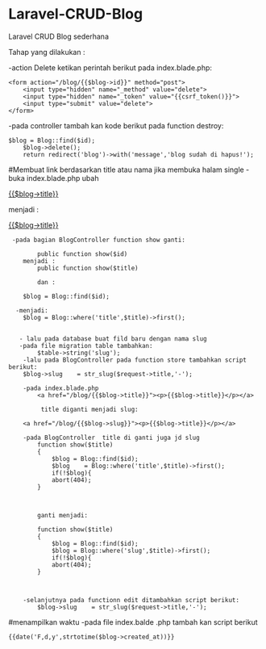 # Laravel-CRUD-Blog
Laravel CRUD Blog sederhana

Tahap yang dilakukan :



-action Delete
	ketikan perintah berikut pada index.blade.php:

	<form action="/blog/{{$blog->id}}" method="post">
		<input type="hidden" name="_method" value="delete">
		<input type="hidden" name="_token" value="{{csrf_token()}}">
		<input type="submit" value="delete">
	</form>

-pada controller 
	tambah kan kode berikut pada function destroy:

	$blog = Blog::find($id);
        $blog->delete();
        return redirect('blog')->with('message','blog sudah di hapus!');

#Membuat link berdasarkan title atau nama jika membuka halam single
	-buka index.blade.php ubah 
		<a href="/blog/{{$blog->id}}"><p>{{$blog->title}}</p></a>
	 menjadi :
	 	<a href="/blog/{{$blog->title}}"><p>{{$blog->title}}</p></a>

	 -pada bagian BlogController function show ganti:

        	public function show($id)
        menjadi :
    		public function show($title)

    		dan :

        $blog = Blog::find($id);

      -menjadi:
        $blog = Blog::where('title',$title)->first();
        

       - lalu pada database buat fild baru dengan nama slug
       -pada file migration table tambahkan:
            $table->string('slug');
       	-lalu pada BlogController pada function store tambahkan script berikut:
        $blog->slug    = str_slug($request->title,'-');

        -pada index.blade.php 
	 		<a href="/blog/{{$blog->title}}"><p>{{$blog->title}}</p></a>

	 		 title diganti menjadi slug:

	 	<a href="/blog/{{$blog->slug}}"><p>{{$blog->title}}</p></a>

	 	-pada BlogController  title di ganti juga jd slug
	 		function show($title)
			{
				$blog = Blog::find($id);
				$blog    = Blog::where('title',$title)->first();
				if(!$blog){
				abort(404);
			}

		

			ganti menjadi:

			function show($title)
			{
				$blog = Blog::find($id);
				$blog = Blog::where('slug',$title)->first();
				if(!$blog){
				abort(404);
			}

        		

		-selanjutnya pada functionn edit ditambahkan script berikut:
        	$blog->slug    = str_slug($request->title,'-');



#menampilkan waktu
	-pada file index.balde .php tambah kan script berikut
	
	{{date('F,d,y',strtotime($blog->created_at))}}
